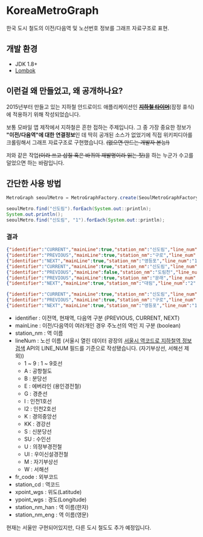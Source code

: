 # KoreaMetroGraph
한국 도시 철도의 이전/다음역 및 노선번호 정보를 그래프 자료구조로 표현.

## 개발 환경
- JDK 1.8+
- [Lombok](https://projectlombok.org/)

## 이런걸 왜 만들었고, 왜 공개하나요?
2015년부터 만들고 있는 지하철 안드로이드 애플리케이션인 ~~[**지하철 타이머**](https://play.google.com/store/apps/details?id=com.pongdang.jita)~~(잠정 휴식)에 적용하기 위해 작성되었습니다.

보통 모바일 앱 제작에서 지하철은 흔한 접하는 주제입니다. 그 중 가장 중요한 정보가 **"이전/다음역"에 대한 연결정보**인 데 딱히 공개된 소스가 없었기에 직접 위키피디아를 크롤링해서 그래프 자료구조로 구현했습니다. ~~(없으면 만드는 개발자 본능!)~~

저와 같은 작업~~(이라 쓰고 삽질 혹은 바퀴의 재발명이라 읽는 짓)~~을 하는 누군가 수고를 덜었으면 하는 바람입니다.

## 간단한 사용 방법

```java
MetroGraph seoulMetro = MetroGraphFactory.create(SeoulMetroGraphFactory.class);

seoulMetro.find("신도림").forEach(System.out::println);
System.out.println();
seoulMetro.find("신도림", "1").forEach(System.out::println);
```


### 결과
```json
{"identifier":"CURRENT","mainLine":true,"station_nm":"신도림","line_num":"1","fr_code":"140","station_cd":"1007","xpoint_wgs":37.508725,"ypoint_wgs":126.891295,"station_nm_han":"新道林","station_nm_eng":"Sindorim"}
{"identifier":"PREVIOUS","mainLine":true,"station_nm":"구로","line_num":"1","fr_code":"141","station_cd":"1701","xpoint_wgs":37.503039,"ypoint_wgs":126.881966,"station_nm_han":"九老","station_nm_eng":"Guro"}
{"identifier":"NEXT","mainLine":true,"station_nm":"영등포","line_num":"1","fr_code":"139","station_cd":"1006","xpoint_wgs":37.515504,"ypoint_wgs":126.907628,"station_nm_han":"永登浦","station_nm_eng":"Yeongdeungpo"}
{"identifier":"CURRENT","mainLine":true,"station_nm":"신도림","line_num":"2","fr_code":"234","station_cd":"0234","xpoint_wgs":37.508725,"ypoint_wgs":126.891295,"station_nm_han":"新道林","station_nm_eng":"Sindorim"}
{"identifier":"PREVIOUS","mainLine":false,"station_nm":"도림천","line_num":"2","fr_code":"234-1","station_cd":"0247","xpoint_wgs":37.514287,"ypoint_wgs":126.882768,"station_nm_han":"道林川","station_nm_eng":"Dorimcheon"}
{"identifier":"PREVIOUS","mainLine":true,"station_nm":"문래","line_num":"2","fr_code":"235","station_cd":"0235","xpoint_wgs":37.517933,"ypoint_wgs":126.89476,"station_nm_han":"文來","station_nm_eng":"Mullae"}
{"identifier":"NEXT","mainLine":true,"station_nm":"대림","line_num":"2","fr_code":"233","station_cd":"0233","xpoint_wgs":37.49297,"ypoint_wgs":126.895801,"station_nm_han":"大林","station_nm_eng":"Daerim"}

{"identifier":"CURRENT","mainLine":true,"station_nm":"신도림","line_num":"1","fr_code":"140","station_cd":"1007","xpoint_wgs":37.508725,"ypoint_wgs":126.891295,"station_nm_han":"新道林","station_nm_eng":"Sindorim"}
{"identifier":"PREVIOUS","mainLine":true,"station_nm":"구로","line_num":"1","fr_code":"141","station_cd":"1701","xpoint_wgs":37.503039,"ypoint_wgs":126.881966,"station_nm_han":"九老","station_nm_eng":"Guro"}
{"identifier":"NEXT","mainLine":true,"station_nm":"영등포","line_num":"1","fr_code":"139","station_cd":"1006","xpoint_wgs":37.515504,"ypoint_wgs":126.907628,"station_nm_han":"永登浦","station_nm_eng":"Yeongdeungpo"}
```

- identifier : 이전역, 현재역, 다음역 구분 (PREVIOUS, CURRENT, NEXT)
- mainLine : 이전/다음역이 여러개인 경우 주노선의 역인 지 구분 (boolean)
- station_nm : 역 이름
- lineNum : 노선 이름 (서울시 열린 데이터 광장의 [서울시 역코드로 지하철역 정보 검색](http://data.seoul.go.kr/dataList/datasetView.do?infId=OA-112&srvType=A&serviceKind=1) API의 LINE_NUM 필드를 기준으로 작성됐습니다. (자기부상선, 서해선 제외))
  - 1 ~ 9 : 1 ~ 9호선
  - A : 공항철도
  - B : 분당선
  - E : 에버라인 (용인경전철)
  - G : 경춘선
  - I : 인천1호선
  - I2 : 인천2호선
  - K : 경의중앙선
  - KK : 경강선
  - S : 신분당선
  - SU : 수인선
  - U : 의정부경전철
  - UI : 우이신설경전철
  - M : 자기부상선
  - W : 서해선
- fr_code : 외부코드
- station_cd : 역코드
- xpoint_wgs : 위도(Latitude)
- ypoint_wgs : 경도(Longitude)
- station_nm_han : 역 이름(한자)
- station_nm_eng : 역 이름(영문)

현재는 서울만 구현되어있지만, 다른 도시 철도도 추가 예정입니다.
